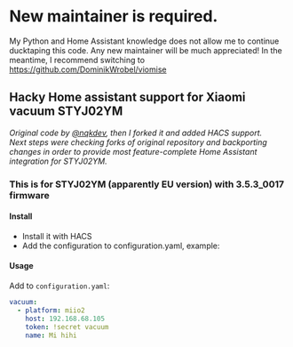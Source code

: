 # New maintainer is required.
My Python and Home Assistant knowledge does not allow me to continue ducktaping this code. Any new maintainer will be much appreciated! In the meantime, I recommend switching to https://github.com/DominikWrobel/viomise

## Hacky Home assistant support for Xiaomi vacuum STYJ02YM

_Original code by [@nqkdev](https://github.com/nqkdev/home-assistant-vacuum-styj02ym), then I forked it and added HACS support._  
_Next steps were checking forks of original repository and backporting changes in order to provide most feature-complete Home Assistant integration for STYJ02YM._

### This is for STYJ02YM (apparently EU version) with 3.5.3_0017 firmware

#### Install

- Install it with HACS
- Add the configuration to configuration.yaml, example:

#### Usage

Add to `configuration.yaml`:

```yaml
vacuum:
  - platform: miio2
    host: 192.168.68.105
    token: !secret vacuum
    name: Mi hihi
```
